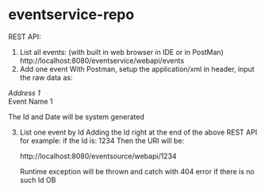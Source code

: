 # eventservice-repo

REST API:
1) List all events: (with built in web browser in IDE or in PostMan)
http://localhost:8080/eventservice/webapi/events
2) Add one event
With Postman, setup the application/xml in header,
input the raw data as:
 
<event>
  <address>
    Address 1
  </address>
  <name>
    Event Name 1
  </name>
</event>

The Id and Date will be system generated

3) List one event by Id
   Adding the Id right at the end of the above REST API
   for example: if the Id is: 1234 
   Then the URI will be:

   http://localhost:8080/eventsource/webapi/1234

   Runtime exception will be thrown and catch with 404 error if
   there is no such Id
   OB
